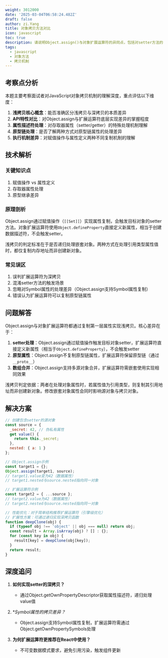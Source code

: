 ```yaml
---
weight: 3012000
date: '2025-03-04T06:58:24.482Z'
draft: false
author: zi.Yang
title: 对象拷贝方法对比
icon: javascript
toc: true
description: 请说明Object.assign()与对象扩展运算符的异同点，包括对setter方法的处理差异，并解释为什么它们都属于浅拷贝的实现方式？
tags:
  - javascript
  - 对象方法
  - 拷贝机制
---
```


## 考察点分析

本题主要考察面试者对JavaScript对象拷贝机制的理解深度，重点评估以下维度：

1. **浅拷贝核心概念**：能否准确区分浅拷贝与深拷贝的本质差异
2. **API特性对比**：对Object.assign与扩展运算符底层实现差异的掌握程度
3. **属性描述符处理**：对存取器属性（setter/getter）的特殊处理机制理解
4. **原型链处理**：是否了解两种方式对原型链属性的处理差异
5. **执行机制差异**：对赋值操作与属性定义两种不同复制机制的理解

## 技术解析

### 关键知识点

1. 赋值操作 vs 属性定义
2. 存取器属性处理
3. 原型继承差异

### 原理剖析

Object.assign通过赋值操作（`[[Set]]`）实现属性复制，会触发目标对象的setter方法。对象扩展运算符使用`Object.defineProperty`直接定义新属性，相当于创建数据描述符，不会触发setter。

浅拷贝的判定标准在于是否递归处理嵌套对象。两种方式在处理引用类型属性值时，都仅复制内存地址而非创建新对象。

### 常见误区

1. 误判扩展运算符为深拷贝
2. 混淆setter方法的触发场景
3. 忽略对Symbol属性的处理差异（Object.assign支持Symbol属性复制）
4. 错误认为扩展运算符可以复制原型链属性

## 问题解答

Object.assign与对象扩展运算符都通过复制第一层属性实现浅拷贝。核心差异在于：

1. **setter处理**：Object.assign通过赋值操作触发目标对象setter，扩展运算符直接定义新属性（相当于`Object.defineProperty`），不会触发setter
2. **原型属性**：Object.assign不复制原型链属性，扩展运算符保留原型链（通过`__proto__`）
3. **数组合并**：Object.assign支持多源对象合并，扩展运算符需嵌套使用实现相同效果

浅拷贝判定依据：两者在处理对象属性时，若属性值为引用类型，则复制其引用地址而非创建新对象。修改嵌套对象属性会同时影响源对象与拷贝对象。

## 解决方案

```javascript
// 创建包含setter的源对象
const source = {
  _secret: 42, // 伪私有属性
  get value() {
    return this._secret;
  },
  nested: { a: 1 }
};

// Object.assign示例
const target1 = {};
Object.assign(target1, source);
// target1.value变为42（数据属性）
// target1.nested与source.nested指向同一对象

// 扩展运算符示例
const target2 = { ...source };
// target2.value为42（数据属性）
// target2.nested与source.nested指向同一对象

// 性能优化：对于简单结构推荐扩展运算符（引擎级优化）
// 扩展性方案：可通过递归实现深拷贝函数
function deepClone(obj) {
  if (typeof obj !== 'object' || obj === null) return obj;
  const result = Array.isArray(obj) ? [] : {};
  for (const key in obj) {
    result[key] = deepClone(obj[key]);
  }
  return result;
}
```

## 深度追问

1. **如何实现setter的深拷贝？**
   - 通过Object.getOwnPropertyDescriptor获取属性描述符，递归处理value值

2. **Symbol属性的拷贝差异？*
   - Object.assign支持Symbol属性复制，扩展运算符需通过Object.getOwnPropertySymbols处理

3. **为何扩展运算符更推荐在React中使用？**
   - 不可变数据模式要求，避免引用污染，触发组件更新
